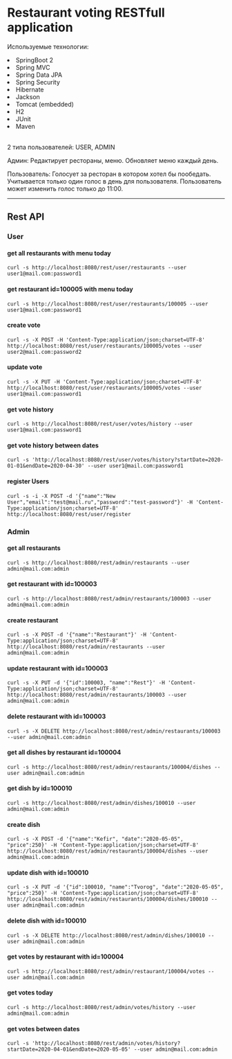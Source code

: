 # Restaurant voting RESTfull application

Используемые технологии:
<li>SpringBoot 2</li>
<li>Spring MVC</li>
<li>Spring Data JPA</li>
<li>Spring Security</li>
<li>Hibernate</li>
<li>Jackson</li>
<li>Tomcat (embedded)</li>
<li>H2</li>
<li>JUnit</li>
<li>Maven</li><br>

2 типа пользователей: USER, ADMIN

Админ: Редактирует рестораны, меню. Обновляет меню каждый день.

Пользователь: Голосует за ресторан в котором хотел бы пообедать. Учитывается только один голос в день для пользователя.
Пользователь может изменить голос только до 11:00.

---

## Rest API
### User
#### get all restaurants with menu today
`curl -s http://localhost:8080/rest/user/restaurants --user user1@mail.com:password1`
#### get restaurant id=100005 with menu today
`curl -s http://localhost:8080/rest/user/restaurants/100005 --user user1@mail.com:password1`
#### create vote
`curl -s -X POST -H 'Content-Type:application/json;charset=UTF-8' http://localhost:8080/rest/user/restaurants/100005/votes --user user2@mail.com:password2`
#### update vote
`curl -s -X PUT -H 'Content-Type:application/json;charset=UTF-8' http://localhost:8080/rest/user/restaurants/100005/votes --user user1@mail.com:password1`
#### get vote history
`curl -s http://localhost:8080/rest/user/votes/history --user user1@mail.com:password1`
#### get vote history between dates
`curl -s 'http://localhost:8080/rest/user/votes/history?startDate=2020-01-01&endDate=2020-04-30' --user user1@mail.com:password1`
#### register Users
`curl -s -i -X POST -d '{"name":"New User","email":"test@mail.ru","password":"test-password"}' -H 'Content-Type:application/json;charset=UTF-8' http://localhost:8080/rest/user/register`

### Admin 
#### get all restaurants
`curl -s http://localhost:8080/rest/admin/restaurants --user admin@mail.com:admin`
#### get restaurant with id=100003
`curl -s http://localhost:8080/rest/admin/restaurants/100003 --user admin@mail.com:admin`
#### create restaurant
`curl -s -X POST -d '{"name":"Restaurant"}' -H 'Content-Type:application/json;charset=UTF-8' http://localhost:8080/rest/admin/restaurants --user admin@mail.com:admin`
#### update restaurant with id=100003
`curl -s -X PUT -d '{"id":100003, "name":"Rest"}' -H 'Content-Type:application/json;charset=UTF-8' http://localhost:8080/rest/admin/restaurants/100003 --user admin@mail.com:admin`
#### delete restaurant with id=100003
`curl -s -X DELETE http://localhost:8080/rest/admin/restaurants/100003 --user admin@mail.com:admin`
#### get all dishes by restaurant id=100004
`curl -s http://localhost:8080/rest/admin/restaurants/100004/dishes --user admin@mail.com:admin`
#### get dish by id=100010
`curl -s http://localhost:8080/rest/admin/dishes/100010 --user admin@mail.com:admin`
#### create dish
`curl -s -X POST -d '{"name":"Kefir", "date":"2020-05-05", "price":250}' -H 'Content-Type:application/json;charset=UTF-8' http://localhost:8080/rest/admin/restaurants/100004/dishes --user admin@mail.com:admin`
#### update dish with id=100010
`curl -s -X PUT -d '{"id":100010, "name":"Tvorog", "date":"2020-05-05", "price":250}' -H 'Content-Type:application/json;charset=UTF-8' http://localhost:8080/rest/admin/restaurants/100004/dishes/100010 --user admin@mail.com:admin`
#### delete dish with id=100010
`curl -s -X DELETE http://localhost:8080/rest/admin/dishes/100010 --user admin@mail.com:admin`
#### get votes by restaurant with id=100004
`curl -s http://localhost:8080/rest/admin/restaurant/100004/votes --user admin@mail.com:admin`
#### get votes today
`curl -s http://localhost:8080/rest/admin/votes/history --user admin@mail.com:admin`
#### get votes between dates
`curl -s 'http://localhost:8080/rest/admin/votes/history?startDate=2020-04-01&endDate=2020-05-05' --user admin@mail.com:admin`